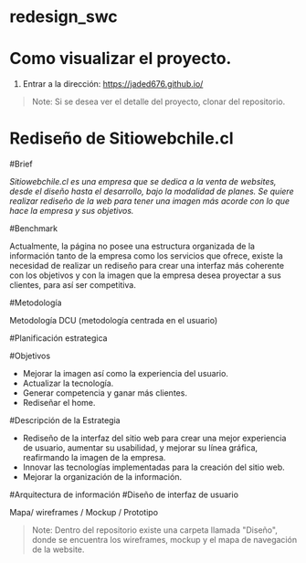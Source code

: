 # redesign_swc

# Como visualizar el proyecto.

1. Entrar a la dirección: https://jaded676.github.io/

> Note: Si se desea ver el detalle del proyecto, clonar del repositorio.

# Rediseño de Sitiowebchile.cl

#Brief

_Sitiowebchile.cl es una empresa que se dedica a la venta de websites, desde el diseño hasta el desarrollo, bajo la modalidad de planes. Se quiere realizar rediseño de la web para tener una imagen más acorde con lo que hace la empresa y sus objetivos._

#Benchmark

Actualmente, la página no posee una estructura organizada de la información tanto de la empresa como los servicios que ofrece, existe la necesidad de realizar un rediseño para crear una interfaz más coherente con los objetivos y con la imagen que la empresa desea proyectar a sus clientes, para así ser competitiva.

#Metodología

Metodología DCU (metodología centrada en el usuario)

#Planificación estrategica

#Objetivos

* Mejorar la imagen así como la experiencia del usuario.
* Actualizar la tecnología.
* Generar competencia y ganar más clientes.
* Rediseñar el home.

#Descripción de la Estrategia

* Rediseño de la interfaz del sitio web para crear una mejor experiencia de usuario, aumentar su usabilidad, y mejorar su línea gráfica, reafirmando la imagen de la empresa.
* Innovar las tecnologías implementadas para la creación del sitio web.
* Mejorar la organización de la información.


#Arquitectura de información #Diseño de interfaz de usuario

Mapa/ wireframes / Mockup / Prototipo

> Note: Dentro del repositorio existe una carpeta llamada "Diseño", donde se encuentra los wireframes, mockup y el mapa de navegación de la website.
